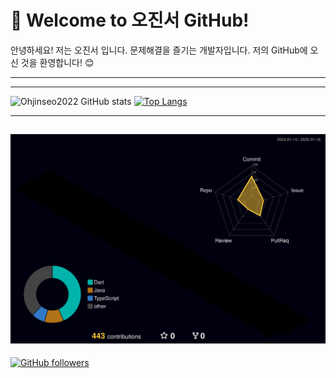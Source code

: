 <!--
**Ohjinseo2022/Ohjinseo2022** is a ✨ _special_ ✨ repository because its `README.md` (this file) appears on your GitHub profile.

Here are some ideas to get you started:

- 🔭 I’m currently working on ...
- 🌱 I’m currently learning ...
- 👯 I’m looking to collaborate on ...
- 🤔 I’m looking for help with ...
- 💬 Ask me about ...
- 📫 How to reach me: ...
- 😄 Pronouns: ...
- ⚡ Fun fact: ...
-->
# 👋 Welcome to 오진서 GitHub!
안녕하세요! 저는 오진서 입니다. 문제해결을 즐기는 개발자입니다. 저의 GitHub에 오신 것을 환영합니다! 😊

---


---


![Ohjinseo2022 GitHub stats](https://github-readme-stats.vercel.app/api?username=Ohjinseo2022&show_icons=true&theme=radical&size_weight=1&count_weight=1)
[![Top Langs](https://github-readme-stats.vercel.app/api/top-langs/?username=Ohjinseo2022&layout=compact&theme=radical&size_weight=1&count_weight=1)](https://github.com/Ohjinseo2022/github-readme-stats)

---

![](./profile-3d-contrib/profile-night-rainbow.svg)
---
[![GitHub followers](https://img.shields.io/github/followers/Ohjinseo2022?style=social)](https://github.com/Ohjinseo2022)
